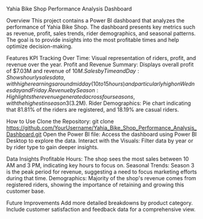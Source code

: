 Yahia Bike Shop Performance Analysis Dashboard

Overview
This project contains a Power BI dashboard that analyzes the performance of Yahia Bike Shop. The dashboard presents key metrics such as revenue, profit, sales trends, rider demographics, and seasonal patterns. The goal is to provide insights into the most profitable times and help optimize decision-making.

Features
KPI Tracking Over Time: Visual representation of riders, profit, and revenue over the year.
Profit and Revenue Summary: Displays overall profit of $7.03M and revenue of $10M.
Sales by Time and Day: Shows hourly sales data, with higher earnings around midday (10 to 15 hours) and particularly high on Wednesday and Friday.
Revenue by Season: Highlights the revenue generated across four seasons, with the highest in season 3 ($3.2M).
Rider Demographics: Pie chart indicating that 81.81% of the riders are registered, and 18.19% are casual riders.

How to Use
Clone the Repository:
git clone https://github.com/YourUsername/Yahia_Bike_Shop_Performance_Analysis_Dashboard.git
Open the Power BI file: Access the dashboard using Power BI Desktop to explore the data.
Interact with the Visuals: Filter data by year or by rider type to gain deeper insights.

Data Insights
Profitable Hours: The shop sees the most sales between 10 AM and 3 PM, indicating key hours to focus on.
Seasonal Trends: Season 3 is the peak period for revenue, suggesting a need to focus marketing efforts during that time.
Demographics: Majority of the shop's revenue comes from registered riders, showing the importance of retaining and growing this customer base.

Future Improvements
Add more detailed breakdowns by product category.
Include customer satisfaction and feedback data for a comprehensive view.
